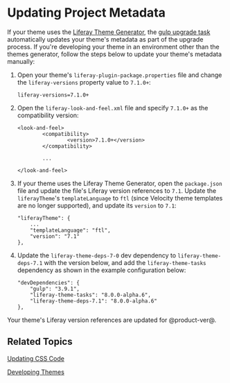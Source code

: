 # Updating Project Metadata [](id=updating-project-metadata)

If your theme uses the 
[Liferay Theme Generator](/develop/tutorials/-/knowledge_base/7-1/creating-themes), 
the 
[gulp upgrade task](/develop/tutorials/-/knowledge_base/7-1/upgrading-themes-created-with-the-theme-generator) 
automatically updates your theme's metadata as part of the upgrade process. If 
you're developing your theme in an environment other than the themes generator, 
follow the steps below to update your theme's metadata manually:

1.  Open your theme's `liferay-plugin-package.properties` file and change the 
    `liferay-versions` property value to `7.1.0+`: 

        liferay-versions=7.1.0+

2.  Open the `liferay-look-and-feel.xml` file and specify `7.1.0+` as the 
    compatibility version: 

        <look-and-feel>
                <compatibility>
                        <version>7.1.0+</version>
                </compatibility>

                ...

        </look-and-feel>

3.  If your theme uses the Liferay Theme Generator, open the `package.json` file 
    and update the file's Liferay version references to `7.1`. Update the 
    `liferayTheme`'s `templateLanguage` to `ftl` (since Velocity theme templates 
    are no longer supported), and update its `version` to `7.1`:

        "liferayTheme": {
        	...
        	"templateLanguage": "ftl",
        	"version": "7.1"
        },

4.  Update the `liferay-theme-deps-7-0` dev dependency to 
    `liferay-theme-deps-7.1` with the version below, and add the 
    `liferay-theme-tasks` dependency as shown in the example configuration 
    below: 

        "devDependencies": {
        	"gulp": "3.9.1",
        	"liferay-theme-tasks": "8.0.0-alpha.6",
        	"liferay-theme-deps-7.1": "8.0.0-alpha.6"
        },

Your theme's Liferay version references are updated for @product-ver@.

## Related Topics [](id=related-topics)

[Updating CSS Code](/develop/tutorials/-/knowledge_base/7-1/updating-css-code)

[Developing Themes](/develop/tutorials/-/knowledge_base/7-1/developing-themes)
